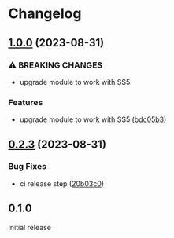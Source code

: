 # Changelog

## [1.0.0](https://github.com/dhensby/silverstripe-masquerade/compare/v0.2.3...v1.0.0) (2023-08-31)


### ⚠ BREAKING CHANGES

* upgrade module to work with SS5

### Features

* upgrade module to work with SS5 ([bdc05b3](https://github.com/dhensby/silverstripe-masquerade/commit/bdc05b3ce57d0af40b01646a6389481dc3139632))

## [0.2.3](https://github.com/dhensby/silverstripe-masquerade/compare/v0.2.2...v0.2.3) (2023-08-31)


### Bug Fixes

* ci release step ([20b03c0](https://github.com/dhensby/silverstripe-masquerade/commit/20b03c059693e28e8e63618ba27ce1289193d7a0))

## 0.1.0

Initial release
